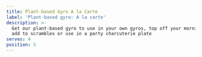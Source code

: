 ```yaml
---
title: Plant-based Gyro A la Carte
label: 'Plant-based gyro: A la carte'
description: >-
  Get our plant-based gyro to use in your own gyros, top off your morning bagel,
  add to scrambles or use in a party charcuterie plate
serves: 4
position: 5
---
```


